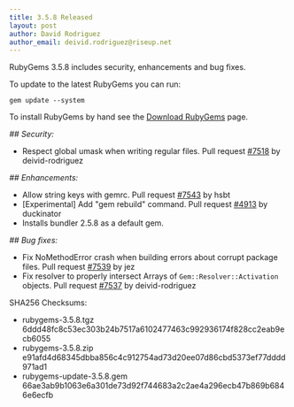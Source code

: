 ```yaml
---
title: 3.5.8 Released
layout: post
author: David Rodriguez
author_email: deivid.rodriguez@riseup.net
---
```


RubyGems 3.5.8 includes security, enhancements and bug fixes.

To update to the latest RubyGems you can run:

    gem update --system

To install RubyGems by hand see the [Download RubyGems][download] page.


_## Security:_

* Respect global umask when writing regular files. Pull request
  [#7518](https://github.com/rubygems/rubygems/pull/7518) by
  deivid-rodriguez

_## Enhancements:_

* Allow string keys with gemrc. Pull request
  [#7543](https://github.com/rubygems/rubygems/pull/7543) by hsbt
* [Experimental] Add "gem rebuild" command. Pull request
  [#4913](https://github.com/rubygems/rubygems/pull/4913) by duckinator
* Installs bundler 2.5.8 as a default gem.

_## Bug fixes:_

* Fix NoMethodError crash when building errors about corrupt package
  files. Pull request
  [#7539](https://github.com/rubygems/rubygems/pull/7539) by jez
* Fix resolver to properly intersect Arrays of `Gem::Resolver::Activation`
  objects. Pull request
  [#7537](https://github.com/rubygems/rubygems/pull/7537) by
  deivid-rodriguez


SHA256 Checksums:

* rubygems-3.5.8.tgz  
  6ddd48fc8c53ec303b24b7517a6102477463c992936174f828cc2eab9ecb6055
* rubygems-3.5.8.zip  
  e91afd4d68345dbba856c4c912754ad73d20ee07d86cbd5373ef77dddd971ad1
* rubygems-update-3.5.8.gem  
  66ae3ab9b1063e6a301de73d92f744683a2c2ae4a296ecb47b869b6846e6ecfb


[download]: https://rubygems.org/pages/download

